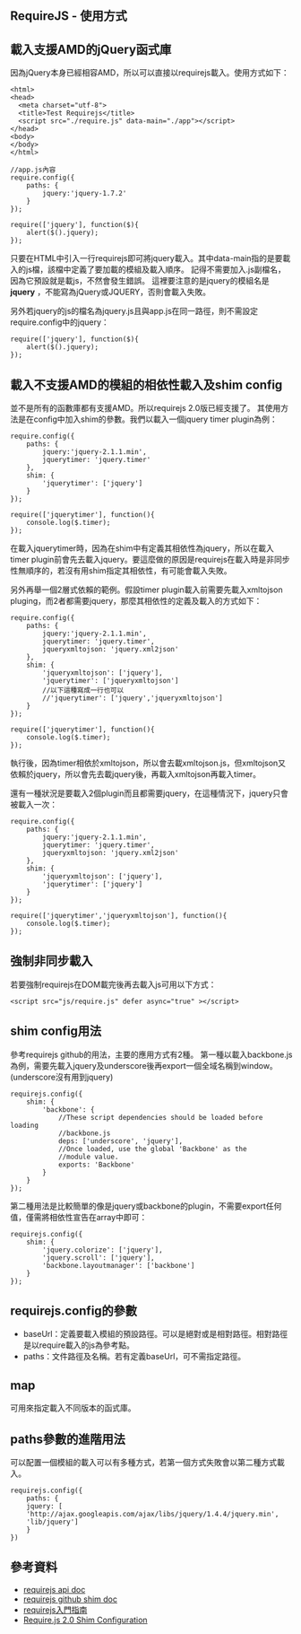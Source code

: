 RequireJS - 使用方式
------


## 載入支援AMD的jQuery函式庫
因為jQuery本身已經相容AMD，所以可以直接以requirejs載入。使用方式如下：

	<html>
	<head>
	  <meta charset="utf-8">
	  <title>Test Requirejs</title>
	  <script src="./require.js" data-main="./app"></script>
	</head>
	<body>
	</body>
	</html>

	//app.js內容
	require.config({     
		paths: {
			jquery:'jquery-1.7.2'
		} 
	});

	require(['jquery'], function($){
		alert($().jquery); 
	});


只要在HTML中引入一行requirejs即可將jquery載入。其中data-main指的是要載入的js檔，該檔中定義了要加載的模組及載入順序。 記得不需要加入.js副檔名，因為它預設就是載js，不然會發生錯誤。
這裡要注意的是jquery的模組名是 **jquery** ，不能寫為jQuery或JQUERY，否則會載入失敗。

另外若jquery的js的檔名為jquery.js且與app.js在同一路徑，則不需設定require.config中的jquery：

	require(['jquery'], function($){
		alert($().jquery); 
	});


## 載入不支援AMD的模組的相依性載入及shim config
並不是所有的函數庫都有支援AMD。所以requirejs 2.0版已經支援了。 其使用方法是在config中加入shim的參數。我們以載入一個jquery timer plugin為例：

	require.config({     
		paths: {
			jquery:'jquery-2.1.1.min',
            jquerytimer: 'jquery.timer'
		},
        shim: {
            'jquerytimer': ['jquery']
        }
	});

	require(['jquerytimer'], function(){
        console.log($.timer);
	});

在載入jquerytimer時，因為在shim中有定義其相依性為jquery，所以在載入timer plugin前會先去載入jquery。要這麼做的原因是requirejs在載入時是非同步性無順序的，若沒有用shim指定其相依性，有可能會載入失敗。

另外再舉一個2層式依賴的範例。假設timer plugin載入前需要先載入xmltojson pluging，而2者都需要jquery，那麼其相依性的定義及載入的方式如下：

	require.config({     
		paths: {
			jquery:'jquery-2.1.1.min',
            jquerytimer: 'jquery.timer',
            jqueryxmltojson: 'jquery.xml2json'
		},
        shim: {
            'jqueryxmltojson': ['jquery'],
            'jquerytimer': ['jqueryxmltojson']
			//以下這種寫成一行也可以
			//'jquerytimer': ['jquery','jqueryxmltojson']
        }
	});

	require(['jquerytimer'], function(){
        console.log($.timer);
	});
執行後，因為timer相依於xmltojson，所以會去載xmltojson.js，但xmltojson又依賴於jquery，所以會先去載jquery後，再載入xmltojson再載入timer。

還有一種狀況是要載入2個plugin而且都需要jquery，在這種情況下，jquery只會被載入一次：

	require.config({     
		paths: {
			jquery:'jquery-2.1.1.min',
            jquerytimer: 'jquery.timer',
            jqueryxmltojson: 'jquery.xml2json'
		},
        shim: {
            'jqueryxmltojson': ['jquery'],
            'jquerytimer': ['jquery']
        }
	});

	require(['jquerytimer','jqueryxmltojson'], function(){
        console.log($.timer);
	});


## 強制非同步載入
若要強制requirejs在DOM載完後再去載入js可用以下方式：

	<script src="js/require.js" defer async="true" ></script>

## shim config用法
參考requirejs github的用法，主要的應用方式有2種。
第一種以載入backbone.js為例，需要先載入jquery及underscore後再export一個全域名稱到window。(underscore沒有用到jquery)

	requirejs.config({
	    shim: {
	        'backbone': {
	            //These script dependencies should be loaded before loading
	            //backbone.js
	            deps: ['underscore', 'jquery'],
	            //Once loaded, use the global 'Backbone' as the
	            //module value.
	            exports: 'Backbone'
	        }
	    }
	});

第二種用法是比較簡單的像是jquery或backbone的plugin，不需要export任何值，僅需將相依性宣告在array中即可：

	requirejs.config({
	    shim: {
	        'jquery.colorize': ['jquery'],
	        'jquery.scroll': ['jquery'],
	        'backbone.layoutmanager': ['backbone']
	    }
	});

## requirejs.config的參數

* baseUrl：定義要載入模組的預設路徑。可以是絕對或是相對路徑。相對路徑是以require載入的js為參考點。
* paths：文件路徑及名稱。若有定義baseUrl，可不需指定路徑。


## map
可用來指定載入不同版本的函式庫。

## paths參數的進階用法
可以配置一個模組的載入可以有多種方式，若第一個方式失敗會以第二種方式載入。

	requirejs.config({
	    paths: {
	    jquery: [
	    'http://ajax.googleapis.com/ajax/libs/jquery/1.4.4/jquery.min',
	    'lib/jquery']
	    }
	})

## 參考資料

* [requirejs api doc](http://requirejs.org/docs/api.html)
* [requirejs github shim doc](https://github.com/jrburke/requirejs/wiki/Upgrading-to-RequireJS-2.0#shim)
* [requirejs入門指南](http://wenku.baidu.com/view/25c2b58b50e2524de4187e28.html)
* [Require.js 2.0 Shim Configuration](http://gregfranko.com/blog/require-dot-js-2-dot-0-shim-configuration/)
